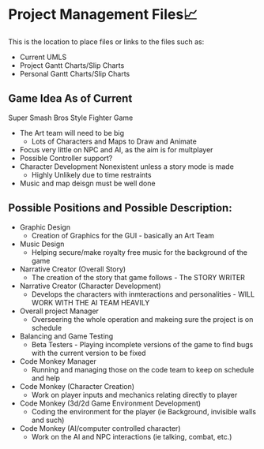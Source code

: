 # Project Management Files:chart_with_upwards_trend:

This is the location to place files or links to the files such as:
* Current UMLS
* Project Gantt Charts/Slip Charts
* Personal Gantt Charts/Slip Charts

## Game Idea As of Current

Super Smash Bros Style Fighter Game
* The Art team will need to be big
  * Lots of Characters and Maps to Draw and Animate
* Focus very little on NPC and AI, as the aim is for multplayer
* Possible Controller support?
* Character Development Nonexistent unless a story mode is made
  * Highly Unlikely due to time restraints
* Music and map deisgn must be well done

## Possible Positions and Possible Description:
* Graphic Design
  * Creation of Graphics for the GUI - basically an Art Team
* Music Design
  * Helping secure/make royalty free music for the background of the game
* Narrative Creator (Overall Story)
  * The creation of the story that game follows - The STORY WRITER
* Narrative Creator (Character Development)
  * Develops the characters with inmteractions and  personalities - WILL WORK WITH THE AI TEAM HEAVILY
* Overall project Manager
  * Overseering the whole operation and makeing sure the project is on schedule
* Balancing and Game Testing
  * Beta Testers - Playing incomplete versions of the game to find bugs with the current version to be fixed
* Code Monkey Manager
  * Running and managing those on the code team to keep on schedule and help
* Code Monkey (Character Creation)
  * Work on player inputs and mechanics relating directly to player
* Code Monkey (3d/2d Game Environment Development)
  * Coding the environment for the player (ie Background, invisible walls and such)
* Code Monkey (AI/computer controlled character)
  * Work on the AI and NPC interactions (ie talking, combat, etc.)
